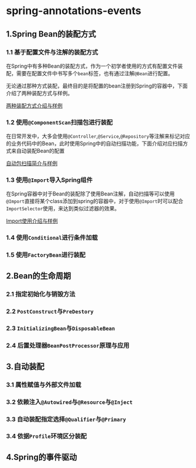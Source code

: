 # spring-annotations-events

## 1.Spring Bean的装配方式

### 1.1 基于配置文件与注解的装配方式

在Spring中有多种Bean的装配方式，作为一个初学者使用的方式有配置文件装配，需要在配置文件中书写多个`bean`标签，也有通过注解`@Bean`进行配置。

无论通过那种方式装配，最终目的是将配置的bean注册到Spring的容器中，下面介绍了两种装配方式与样例。

[两种装配方式介绍与样例](book/spring-bean-config.md)

### 1.2 使用`@ComponentScan`扫描包进行装配

在日常开发中，大多会使用`@Controller`,`@Service`,`@Repository`等注解来标记对应的业务代码中的Bean，此时使用Spring中的自动扫描功能，下面介绍对应扫描方式来自动装配Bean的配置

[自动包扫描简介与样例](book/spring-component-scan.md)


### 1.3 使用`@Import`导入Spring组件

在Spring容器中对于Bean的装配除了使用Bean注解，自动扫描等可以使用`@Import`直接将某个class添加到spring的容器中，对于使用`@Import`时可以配合`ImportSelector`使用，来达到类似过滤器的效果。

[Import使用介绍与样例](book/spring-imports.md)

### 1.4 使用`Conditional`进行条件加载



### 1.5 使用`FactoryBean`进行装配

## 2.Bean的生命周期

### 2.1 指定初始化与销毁方法

### 2.2 `PostConstruct`与`PreDestory`

### 2.3 `InitializingBean`与`DisposableBean`

### 2.4 后置处理器`BeanPostProcessor`原理与应用


## 3.自动装配

### 3.1 属性赋值与外部文件加载

### 3.2 依赖注入`@Autowired`与`@Resource`与`@Inject`

### 3.3 自动装配指定选择`@Qualifier`与`@Primary`

### 3.4 依据`Profile`环境区分装配


## 4.Spring的事件驱动